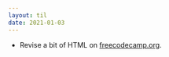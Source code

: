 ```yaml
---
layout: til
date: 2021-01-03
---
```

- Revise a bit of HTML on [freecodecamp.org](freecodecamp.org).
